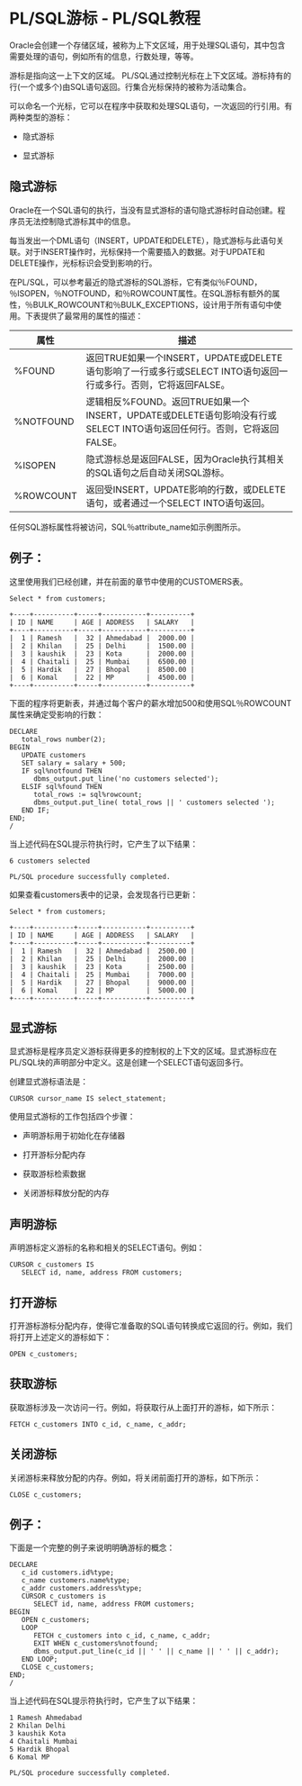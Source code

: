 # PL/SQL游标 - PL/SQL教程

Oracle会创建一个存储区域，被称为上下文区域，用于处理SQL语句，其中包含需要处理的语句，例如所有的信息，行数处理，等等。

游标是指向这一上下文的区域。 PL/SQL通过控制光标在上下文区域。游标持有的行(一个或多个)由SQL语句返回。行集合光标保持的被称为活动集合。

可以命名一个光标，它可以在程序中获取和处理SQL语句，一次返回的行引用。有两种类型的游标：

*   隐式游标

*   显式游标

## 隐式游标

Oracle在一个SQL语句的执行，当没有显式游标的语句隐式游标时自动创建。程序员无法控制隐式游标其中的信息。

每当发出一个DML语句（INSERT，UPDATE和DELETE），隐式游标与此语句关联。对于INSERT操作时，光标保持一个需要插入的数据。对于UPDATE和DELETE操作，光标标识会受到影响的行。

在PL/SQL，可以参考最近的隐式游标的SQL游标，它有类似％FOUND，％ISOPEN，％NOTFOUND，和％ROWCOUNT属性。在SQL游标有额外的属性，％BULK_ROWCOUNT和％BULK_EXCEPTIONS，设计用于所有语句中使用。下表提供了最常用的属性的描述：

| 属性 | 描述 |
| --- | --- |
| %FOUND | 返回TRUE如果一个INSERT，UPDATE或DELETE语句影响了一行或多行或SELECT INTO语句返回一行或多行。否则，它将返回FALSE。 |
| %NOTFOUND | 逻辑相反%FOUND。返回TRUE如果一个INSERT，UPDATE或DELETE语句影响没有行或SELECT INTO语句返回任何行。否则，它将返回FALSE。 |
| %ISOPEN | 隐式游标总是返回FALSE，因为Oracle执行其相关的SQL语句之后自动关闭SQL游标。 |
| %ROWCOUNT | 返回受INSERT，UPDATE影响的行数，或DELETE语句，或者通过一个SELECT INTO语句返回。 |

任何SQL游标属性将被访问，SQL％attribute_name如示例图所示。

## 例子：

这里使用我们已经创建，并在前面的章节中使用的CUSTOMERS表。

```
Select * from customers;

+----+----------+-----+-----------+----------+
| ID | NAME     | AGE | ADDRESS   | SALARY   |
+----+----------+-----+-----------+----------+
|  1 | Ramesh   |  32 | Ahmedabad |  2000.00 |
|  2 | Khilan   |  25 | Delhi     |  1500.00 |
|  3 | kaushik  |  23 | Kota      |  2000.00 |
|  4 | Chaitali |  25 | Mumbai    |  6500.00 |
|  5 | Hardik   |  27 | Bhopal    |  8500.00 |
|  6 | Komal    |  22 | MP        |  4500.00 |
+----+----------+-----+-----------+----------+
```

下面的程序将更新表，并通过每个客户的薪水增加500和使用SQL％ROWCOUNT属性来确定受影响的行数：

```
DECLARE 
   total_rows number(2);
BEGIN
   UPDATE customers
   SET salary = salary + 500;
   IF sql%notfound THEN
      dbms_output.put_line('no customers selected');
   ELSIF sql%found THEN
      total_rows := sql%rowcount;
      dbms_output.put_line( total_rows || ' customers selected ');
   END IF; 
END;
/
```

当上述代码在SQL提示符执行时，它产生了以下结果：

```
6 customers selected

PL/SQL procedure successfully completed.

```

如果查看customers表中的记录，会发现各行已更新：

```
Select * from customers;

+----+----------+-----+-----------+----------+
| ID | NAME     | AGE | ADDRESS   | SALARY   |
+----+----------+-----+-----------+----------+
|  1 | Ramesh   |  32 | Ahmedabad |  2500.00 |
|  2 | Khilan   |  25 | Delhi     |  2000.00 |
|  3 | kaushik  |  23 | Kota      |  2500.00 |
|  4 | Chaitali |  25 | Mumbai    |  7000.00 |
|  5 | Hardik   |  27 | Bhopal    |  9000.00 |
|  6 | Komal    |  22 | MP        |  5000.00 |
+----+----------+-----+-----------+----------+
```

## 显式游标

显式游标是程序员定义游标获得更多的控制权的上下文的区域。显式游标应在PL/SQL块的声明部分中定义。这是创建一个SELECT语句返回多行。

创建显式游标语法是：

```
CURSOR cursor_name IS select_statement;
```

使用显式游标的工作包括四个步骤：

*   声明游标用于初始化在存储器

*   打开游标分配内存

*   获取游标检索数据

*   关闭游标释放分配的内存

## 声明游标

声明游标定义游标的名称和相关的SELECT语句。例如：

```
CURSOR c_customers IS
   SELECT id, name, address FROM customers;
```

## 打开游标

打开游标游标分配内存，使得它准备取的SQL语句转换成它返回的行。例如，我们将打开上述定义的游标如下：

```
OPEN c_customers;
```

## 获取游标

获取游标涉及一次访问一行。例如，将获取行从上面打开的游标，如下所示：

```
FETCH c_customers INTO c_id, c_name, c_addr;
```

## 关闭游标

关闭游标来释放分配的内存。例如，将关闭前面打开的游标，如下所示：

```
CLOSE c_customers;
```

## 例子：

下面是一个完整的例子来说明明确游标的概念：

```
DECLARE
   c_id customers.id%type;
   c_name customers.name%type;
   c_addr customers.address%type;
   CURSOR c_customers is
      SELECT id, name, address FROM customers;
BEGIN
   OPEN c_customers;
   LOOP
      FETCH c_customers into c_id, c_name, c_addr;
      EXIT WHEN c_customers%notfound;
      dbms_output.put_line(c_id || ' ' || c_name || ' ' || c_addr);
   END LOOP;
   CLOSE c_customers;
END;
/
```

当上述代码在SQL提示符执行时，它产生了以下结果：

```
1 Ramesh Ahmedabad 
2 Khilan Delhi 
3 kaushik Kota    
4 Chaitali Mumbai 
5 Hardik Bhopal  
6 Komal MP  

PL/SQL procedure successfully completed.
```


